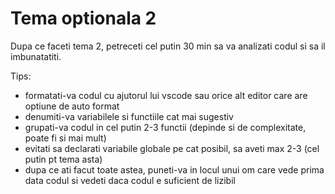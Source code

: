 # Tema optionala 2
Dupa ce faceti tema 2, petreceti cel putin 30 min sa va analizati codul si sa il imbunatatiti.

Tips:
- formatati-va codul cu ajutorul lui vscode sau orice alt editor care are optiune de auto format
- denumiti-va variabilele si functiile cat mai sugestiv
- grupati-va codul in cel putin 2-3 functii (depinde si de complexitate, poate fi si mai mult)
- evitati sa declarati variabile globale pe cat posibil, sa aveti max 2-3 (cel putin pt tema asta)
- dupa ce ati facut toate astea, puneti-va in locul unui om care vede prima data codul si vedeti daca codul e suficient de lizibil
